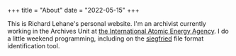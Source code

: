+++
title = "About"
date = "2022-05-15"
+++

This is Richard Lehane's personal website. I'm an archivist currently working in the Archives Unit at [the International Atomic Energy Agency](https://www.iaea.org). I do a little weekend programming, including on the [siegfried](/siegfried) file format identification tool.